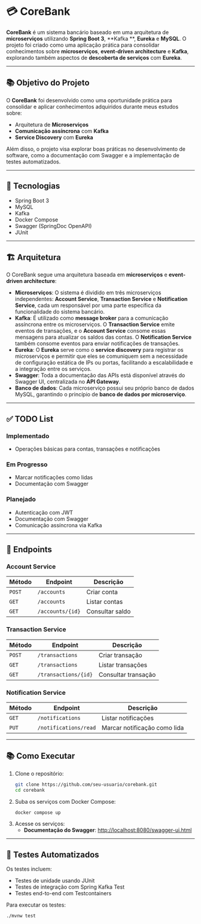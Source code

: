 # 💳 CoreBank

**CoreBank** é um sistema bancário baseado em uma arquitetura de **microserviços** utilizando **Spring Boot 3**, **Kafka
**, **Eureka** e **MySQL**.
O projeto foi criado como uma aplicação prática para consolidar conhecimentos sobre **microserviços**, **event-driven
architecture** e **Kafka**, explorando também aspectos de **descoberta de serviços** com **Eureka**.

---

## 📚 **Objetivo do Projeto**

O **CoreBank** foi desenvolvido como uma oportunidade prática para consolidar e aplicar conhecimentos adquiridos durante
meus estudos sobre:

- Arquitetura de **Microserviços**
- **Comunicação assíncrona** com **Kafka**
- **Service Discovery** com **Eureka**

Além disso, o projeto visa explorar boas práticas no desenvolvimento de software, como a documentação com Swagger e a
implementação de testes automatizados.

---

## 🚀 Tecnologias

- Spring Boot 3
- MySQL
- Kafka
- Docker Compose
- Swagger (SpringDoc OpenAPI)
- JUnit

---

## 🏗️ **Arquitetura**

O CoreBank segue uma arquitetura baseada em **microserviços** e **event-driven architecture**:

- **Microserviços**: O sistema é dividido em três microserviços independentes: **Account Service**, **Transaction
  Service** e **Notification Service**, cada um responsável por uma parte específica da funcionalidade do sistema
  bancário.
- **Kafka**: É utilizado como **message broker** para a comunicação assíncrona entre os microserviços. O **Transaction
  Service** emite eventos de transações, e o **Account Service** consome essas mensagens para atualizar os saldos das
  contas. O **Notification Service** também consome eventos para enviar notificações de transações.
- **Eureka**: O **Eureka** serve como o **service discovery** para registrar os microserviços e permitir que eles se
  comuniquem sem a necessidade de configuração estática de IPs ou portas, facilitando a escalabilidade e a integração
  entre os serviços.
- **Swagger**: Toda a documentação das APIs está disponível através do Swagger UI, centralizada no **API Gateway**.
- **Banco de dados**: Cada microserviço possui seu próprio banco de dados MySQL, garantindo o princípio de **banco de
  dados por
  microserviço**.

---

## ✅ TODO List

### Implementado

- Operações básicas para contas, transações e notificações

### Em Progresso

- Marcar notificações como lidas
- Documentação com Swagger

### Planejado

- Autenticação com JWT
- Documentação com Swagger
- Comunicação assíncrona via Kafka

---

## 📖 **Endpoints**

### **Account Service**

| Método | Endpoint         | Descrição       |
|--------|------------------|-----------------|
| `POST` | `/accounts`      | Criar conta     |
| `GET`  | `/accounts`      | Listar contas   |
| `GET`  | `/accounts/{id}` | Consultar saldo |

### **Transaction Service**

| Método | Endpoint             | Descrição           |
|--------|----------------------|---------------------|
| `POST` | `/transactions`      | Criar transação     |
| `GET`  | `/transactions`      | Listar transações   |
| `GET`  | `/transactions/{id}` | Consultar transação |

### **Notification Service**

| Método | Endpoint              | Descrição                    |
|--------|-----------------------|------------------------------|
| `GET`  | `/notifications`      | Listar notificações          |
| `PUT`  | `/notifications/read` | Marcar notificação como lida |

---

## 📚 **Como Executar**

1. Clone o repositório:
   ```bash
   git clone https://github.com/seu-usuario/corebank.git
   cd corebank
   ```  
2. Suba os serviços com Docker Compose:
   ```bash
   docker compose up
   ```  
3. Acesse os serviços:
    - **Documentação do Swagger**: [http://localhost:8080/swagger-ui.html](http://localhost:8080/swagger-ui.html)

---

## 🧪 **Testes Automatizados**

Os testes incluem:

- Testes de unidade usando JUnit
- Testes de integração com Spring Kafka Test
- Testes end-to-end com Testcontainers

Para executar os testes:

```bash
./mvnw test
```